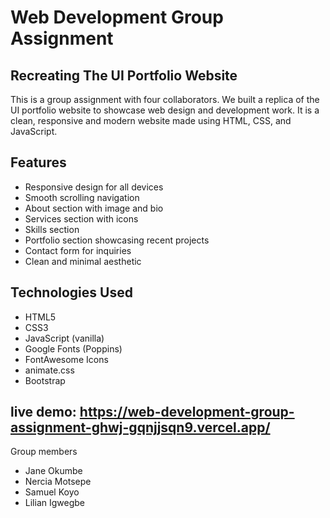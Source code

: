 # Web Development Group Assignment

##  Recreating The UI Portfolio Website

This is a group assignment with four collaborators. We built a replica of the UI portfolio website to showcase web design and development work. It is a clean, responsive and modern website made using HTML, CSS, and JavaScript.

##  Features

- Responsive design for all devices
- Smooth scrolling navigation
- About section with image and bio
- Services section with icons
- Skills section 
- Portfolio section showcasing recent projects
- Contact form for inquiries
- Clean and minimal aesthetic

## Technologies Used

- HTML5
- CSS3
- JavaScript (vanilla)
- Google Fonts (Poppins)
- FontAwesome Icons
- animate.css
- Bootstrap

## live demo: https://web-development-group-assignment-ghwj-gqnjjsqn9.vercel.app/

Group members
- Jane Okumbe
- Nercia Motsepe
- Samuel Koyo
- Lilian Igwegbe



